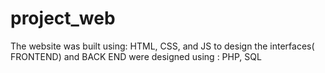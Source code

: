 # project_web

The website was built using: HTML, CSS, and JS 
to design the interfaces( FRONTEND) 
and BACK END were designed using : PHP,  SQL
